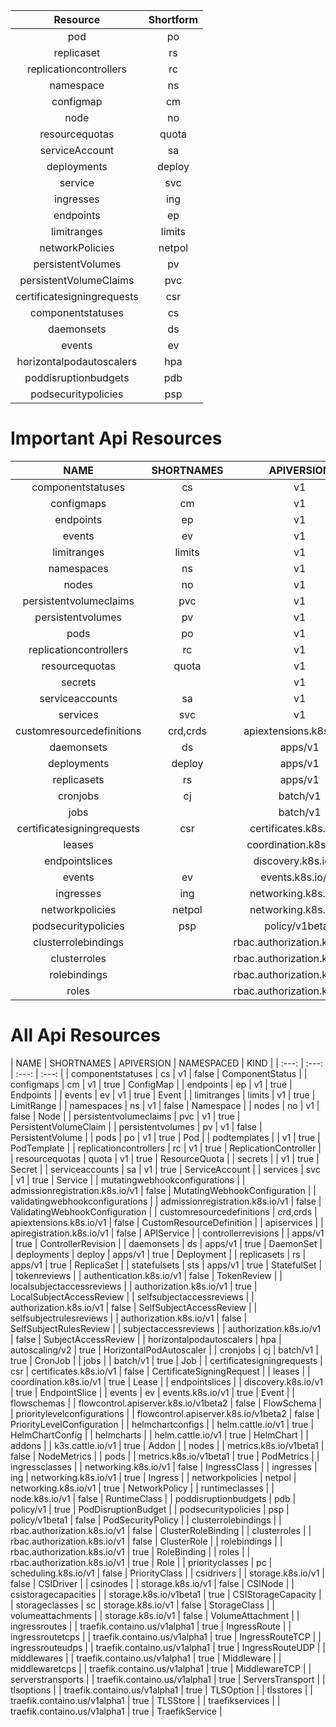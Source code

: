 | Resource                   | Shortform |
|:--------------------------:|:---------:|
| pod                        | po        |
| replicaset                 | rs        |
| replicationcontrollers     | rc        |
| namespace                  | ns        |
| configmap                  | cm        |
| node                       | no        |
| resourcequotas             | quota     |
| serviceAccount             | sa        |
| deployments                | deploy    |
| service                    | svc       |
| ingresses                  | ing       |
| endpoints                  | ep        |
| limitranges                | limits    |
| networkPolicies            | netpol    |
| persistentVolumes          | pv        |
| persistentVolumeClaims     | pvc       |
| certificatesigningrequests | csr       |
| componentstatuses          | cs        |
| daemonsets                 | ds        |
| events                     | ev        |
| horizontalpodautoscalers   | hpa       |
| poddisruptionbudgets       | pdb       |
| podsecuritypolicies        | psp       |

# Important Api Resources

| NAME |                              SHORTNAMES   | APIVERSION                             | NAMESPACED | KIND |
| :---: | :---: | :---: | :---: |:---------:|
| componentstatuses |                 cs           | v1                                     | false | ComponentStatus |
| configmaps |                        cm           | v1                                     | true | ConfigMap |
| endpoints |                         ep           | v1                                     | true | Endpoints |
| events |                            ev           | v1                                     | true | Event |
| limitranges |                       limits       | v1                                     | true | LimitRange |
| namespaces |                        ns           | v1                                     | false | Namespace |
| nodes |                             no           | v1                                     | false | Node |
| persistentvolumeclaims |            pvc          | v1                                     | true | PersistentVolumeClaim |
| persistentvolumes |                 pv           | v1                                     | false | PersistentVolume |
| pods |                              po           | v1                                     | true | Pod |
| replicationcontrollers |            rc           | v1                                     | true | ReplicationController |
| resourcequotas |                    quota        | v1                                     | true | ResourceQuota |
| secrets |                                        | v1                                     | true | Secret |
| serviceaccounts |                   sa           | v1                                     | true | ServiceAccount |
| services |                          svc          | v1                                     | true | Service |
| customresourcedefinitions |         crd,crds     | apiextensions.k8s.io/v1                | false | CustomResourceDefinition |
| daemonsets |                        ds           | apps/v1                                | true | DaemonSet |
| deployments |                       deploy       | apps/v1                                | true | Deployment |
| replicasets |                       rs           | apps/v1                                | true | ReplicaSet |
| cronjobs |                          cj           | batch/v1                               | true | CronJob |
| jobs |                                           | batch/v1                               | true | Job |
| certificatesigningrequests |        csr          | certificates.k8s.io/v1                 | false | CertificateSigningRequest |
| leases |                                         | coordination.k8s.io/v1                 | true | Lease |
| endpointslices |                                 | discovery.k8s.io/v1                    | true | EndpointSlice |
| events |                            ev           | events.k8s.io/v1                       | true | Event |
| ingresses |                         ing          | networking.k8s.io/v1                   | true | Ingress |
| networkpolicies |                   netpol       | networking.k8s.io/v1                   | true | NetworkPolicy |
| podsecuritypolicies |               psp          | policy/v1beta1                         | false | PodSecurityPolicy |
| clusterrolebindings |                            | rbac.authorization.k8s.io/v1           | false | ClusterRoleBinding |
| clusterroles |                                   | rbac.authorization.k8s.io/v1           | false | ClusterRole |
| rolebindings |                                   | rbac.authorization.k8s.io/v1           | true | RoleBinding |
| roles |                                          | rbac.authorization.k8s.io/v1           | true | Role |

# All Api Resources

| NAME |                              SHORTNAMES   | APIVERSION                             | NAMESPACED | KIND |
| :---: | :---: | :---: | :---: |
| componentstatuses |                 cs           | v1                                     | false | ComponentStatus |
| configmaps |                        cm           | v1                                     | true | ConfigMap |
| endpoints |                         ep           | v1                                     | true | Endpoints |
| events |                            ev           | v1                                     | true | Event |
| limitranges |                       limits       | v1                                     | true | LimitRange |
| namespaces |                        ns           | v1                                     | false | Namespace |
| nodes |                             no           | v1                                     | false | Node |
| persistentvolumeclaims |            pvc          | v1                                     | true | PersistentVolumeClaim |
| persistentvolumes |                 pv           | v1                                     | false | PersistentVolume |
| pods |                              po           | v1                                     | true | Pod |
| podtemplates |                                   | v1                                     | true | PodTemplate |
| replicationcontrollers |            rc           | v1                                     | true | ReplicationController |
| resourcequotas |                    quota        | v1                                     | true | ResourceQuota |
| secrets |                                        | v1                                     | true | Secret |
| serviceaccounts |                   sa           | v1                                     | true | ServiceAccount |
| services |                          svc          | v1                                     | true | Service |
| mutatingwebhookconfigurations |                  | admissionregistration.k8s.io/v1        | false | MutatingWebhookConfiguration |
| validatingwebhookconfigurations |                | admissionregistration.k8s.io/v1        | false | ValidatingWebhookConfiguration |
| customresourcedefinitions |         crd,crds     | apiextensions.k8s.io/v1                | false | CustomResourceDefinition |
| apiservices |                                    | apiregistration.k8s.io/v1              | false | APIService |
| controllerrevisions |                            | apps/v1                                | true | ControllerRevision |
| daemonsets |                        ds           | apps/v1                                | true | DaemonSet |
| deployments |                       deploy       | apps/v1                                | true | Deployment |
| replicasets |                       rs           | apps/v1                                | true | ReplicaSet |
| statefulsets |                      sts          | apps/v1                                | true | StatefulSet |
| tokenreviews |                                   | authentication.k8s.io/v1               | false | TokenReview |
| localsubjectaccessreviews |                      | authorization.k8s.io/v1                | true | LocalSubjectAccessReview |
| selfsubjectaccessreviews |                       | authorization.k8s.io/v1                | false | SelfSubjectAccessReview |
| selfsubjectrulesreviews |                        | authorization.k8s.io/v1                | false | SelfSubjectRulesReview |
| subjectaccessreviews |                           | authorization.k8s.io/v1                | false | SubjectAccessReview |
| horizontalpodautoscalers |          hpa          | autoscaling/v2                         | true | HorizontalPodAutoscaler |
| cronjobs |                          cj           | batch/v1                               | true | CronJob |
| jobs |                                           | batch/v1                               | true | Job |
| certificatesigningrequests |        csr          | certificates.k8s.io/v1                 | false | CertificateSigningRequest |
| leases |                                         | coordination.k8s.io/v1                 | true | Lease |
| endpointslices |                                 | discovery.k8s.io/v1                    | true | EndpointSlice |
| events |                            ev           | events.k8s.io/v1                       | true | Event |
| flowschemas |                                    | flowcontrol.apiserver.k8s.io/v1beta2   | false | FlowSchema |
| prioritylevelconfigurations |                    | flowcontrol.apiserver.k8s.io/v1beta2   | false | PriorityLevelConfiguration |
| helmchartconfigs |                               | helm.cattle.io/v1                      | true | HelmChartConfig |
| helmcharts |                                     | helm.cattle.io/v1                      | true | HelmChart |
| addons |                                         | k3s.cattle.io/v1                       | true | Addon |
| nodes |                                          | metrics.k8s.io/v1beta1                 | false | NodeMetrics |
| pods |                                           | metrics.k8s.io/v1beta1                 | true | PodMetrics |
| ingressclasses |                                 | networking.k8s.io/v1                   | false | IngressClass |
| ingresses |                         ing          | networking.k8s.io/v1                   | true | Ingress |
| networkpolicies |                   netpol       | networking.k8s.io/v1                   | true | NetworkPolicy |
| runtimeclasses |                                 | node.k8s.io/v1                         | false | RuntimeClass |
| poddisruptionbudgets |              pdb          | policy/v1                              | true | PodDisruptionBudget |
| podsecuritypolicies |               psp          | policy/v1beta1                         | false | PodSecurityPolicy |
| clusterrolebindings |                            | rbac.authorization.k8s.io/v1           | false | ClusterRoleBinding |
| clusterroles |                                   | rbac.authorization.k8s.io/v1           | false | ClusterRole |
| rolebindings |                                   | rbac.authorization.k8s.io/v1           | true | RoleBinding |
| roles |                                          | rbac.authorization.k8s.io/v1           | true | Role |
| priorityclasses |                   pc           | scheduling.k8s.io/v1                   | false | PriorityClass |
| csidrivers |                                     | storage.k8s.io/v1                      | false | CSIDriver |
| csinodes |                                       | storage.k8s.io/v1                      | false | CSINode |
| csistoragecapacities |                           | storage.k8s.io/v1beta1                 | true | CSIStorageCapacity |
| storageclasses |                    sc           | storage.k8s.io/v1                      | false | StorageClass |
| volumeattachments |                              | storage.k8s.io/v1                      | false | VolumeAttachment |
| ingressroutes |                                  | traefik.containo.us/v1alpha1           | true | IngressRoute |
| ingressroutetcps |                               | traefik.containo.us/v1alpha1           | true | IngressRouteTCP |
| ingressrouteudps |                               | traefik.containo.us/v1alpha1           | true | IngressRouteUDP |
| middlewares |                                    | traefik.containo.us/v1alpha1           | true | Middleware |
| middlewaretcps |                                 | traefik.containo.us/v1alpha1           | true | MiddlewareTCP |
| serverstransports |                              | traefik.containo.us/v1alpha1           | true | ServersTransport |
| tlsoptions |                                     | traefik.containo.us/v1alpha1           | true | TLSOption |
| tlsstores |                                      | traefik.containo.us/v1alpha1           | true | TLSStore |
| traefikservices |                                | traefik.containo.us/v1alpha1           | true | TraefikService |
